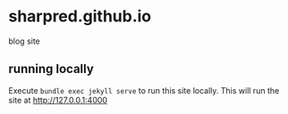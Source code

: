 # sharpred.github.io
blog site

## running locally

Execute `bundle exec jekyll serve` to run this site locally. This will run the site at http://127.0.0.1:4000

